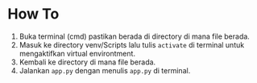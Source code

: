 # How To

1. Buka terminal (cmd) pastikan berada di directory di mana file berada.
2. Masuk ke directory venv/Scripts lalu tulis `activate` di terminal untuk mengaktifkan virtual environtment.
3. Kembali ke directory di mana file berada.
4. Jalankan `app.py` dengan menulis `app.py` di terminal.
